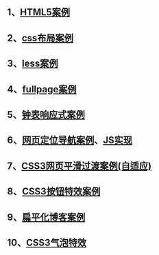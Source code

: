 ## 1、[HTML5案例](https://iharder.github.io/imooc-QD/HTML5静态网页开发/index.html)

## 2、[css布局案例](https://iharder.github.io/imooc-QD/css网页布局/index.html)

## 3、[less案例](https://iharder.github.io/imooc-QD/less实战/index.html)

## 4、[fullpage案例](https://iharder.github.io/imooc-QD/fullpage实战/index.html)

## 5、[钟表响应式案例](https://iharder.github.io/imooc-QD/钟表移动端/index.html)

## 6、[网页定位导航案例](https://iharder.github.io/imooc-QD/网页定位导航/index.html)、[JS实现](https://iharder.github.io/imooc-QD/网页定位导航/JS实现/index.html)

## 7、[CSS3网页平滑过渡案例(自适应)](https://iharder.github.io/imooc-QD/CSS3网页平滑/index.html)

## 8、[CSS3按钮特效案例](https://iharder.github.io/imooc-QD/按钮特效/index.html)

## 9、[扁平化博客案例](https://iharder.github.io/imooc-QD/扁平化博客/index.html)

## 10、[CSS3气泡特效](https://iharder.github.io/imooc-QD/CSS3气泡特效/index.html)
